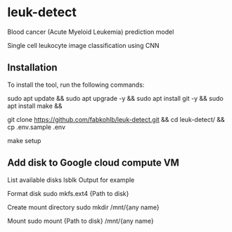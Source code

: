 # leuk-detect
Blood cancer (Acute Myeloid Leukemia) prediction model

Single cell leukocyte image classification using CNN

## Installation
To install the tool, run the following commands:

sudo apt update && sudo apt upgrade -y &&
sudo apt install git -y &&
sudo apt install make &&

git clone https://github.com/fabkohlb/leuk-detect.git &&
cd leuk-detect/ &&
cp .env.sample .env 

make setup

## Add disk to Google cloud compute VM
List available disks
lsblk
Output for example

Format disk
sudo mkfs.ext4 {Path to disk}

Create mount directory
sudo mkdir /mnt/{any name}

Mount
sudo mount {Path to disk} /mnt/{any name}
